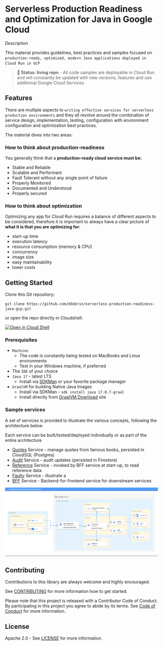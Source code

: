 # Serverless Production Readiness and Optimization for Java in Google Cloud

*Description*

This material provides guidelines, best practices and samples focused on `production-ready, optimized, modern Java applications deployed in Cloud Run in GCP`

> **🧪 Status: living repo** - All code samples are deployable in Cloud Run and will constantly be updated with new versions, features and use additional Google Cloud  Services.  

## Features
There are multiple aspects to `writing effective services for serverless production environments` and they all revolve around the combination of service design, implementation, testing, configuration with environment configuration and optimization best practices.

The material dives into two areas: 
### How to think about production-readiness
You generally think that a **production-ready cloud service must be:**
* Stable and Reliable
* Scalable and Performant
* Fault Tolerant without any single point of failure
* Properly Monitored
* Documented and Understood
* Properly secured

### How to think about optimization
Optimizing any app for Cloud Run requires a balance of different aspects to be considered, therefore it is important to always have a clear picture of **what it is that you are optimizing for**:
* start-up time
* execution latency
* resource consumption (memory & CPU)
* concurrency
* image size
* easy maintainability
* lower costs

## Getting Started
Clone this Git repository:
```shell
git clone https://github.com/ddobrin/serverless-production-readiness-java-gcp.git
```
or open the repo directly in Cloudshell:

[![Open in Cloud Shell](https://gstatic.com/cloudssh/images/open-btn.svg)](https://ssh.cloud.google.com/cloudshell/editor?cloudshell_git_repo=https://github.com/ddobrin/serverless-production-readiness-java-gcp.git)

### Prerequisites
* `Machine`:
  * The code is constantly being tested on MacBooks and Linux environments
  * Test in your Windows machine, if preferred
* The `IDE` of your choice
* `Java 17` - latest LTS 
  * Install via [SDKMan](https://sdkman.io/install) or your favorite package manager
* `GraalVM` for building Native Java Images 
  * Install via SDKMan - `sdk install java 17.0.7-graal`
  * Install directly from [GraalVM Download](https://www.graalvm.org/downloads/) site 

### Sample services 
A set of services is provided to illustrate the various concepts, following the architecture below.

Each service can be built/tested/deployed individually or as part of the entire architecture
* [Quotes](services/quotes/README.md) Service - manage quotes from famous books, persisted in CloudSQL (Postgres)
* [Audit](services/audit/README.md) Service - audit updates (persisted in Firestore)
* [Reference](services/reference/README.md) Service - invoked by BFF service at start-up, to read reference data
* [Faulty](services/faulty/README.md) Service - illustrate a 
* [BFF](services/bff/README.md) Service - Backend-for-frontend service for downstream services

![App](images/prod-readiness1.png)

## Contributing

Contributions to this library are always welcome and highly encouraged.

See [CONTRIBUTING](CONTRIBUTING.md) for more information how to get started.

Please note that this project is released with a Contributor Code of Conduct. By participating in
this project you agree to abide by its terms. See [Code of Conduct](CODE_OF_CONDUCT.md) for more
information.

## License

Apache 2.0 - See [LICENSE](LICENSE) for more information.